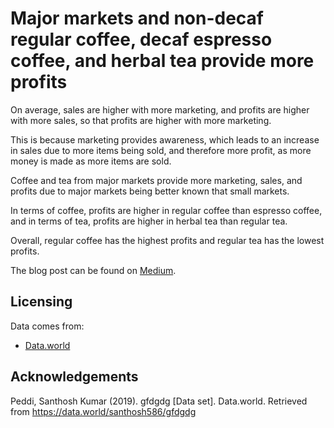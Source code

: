 # Major markets and non-decaf regular coffee, decaf espresso coffee, and herbal tea provide more profits

On average, sales are higher with more marketing, and profits are higher with more sales, so that profits are higher with more marketing.

This is because marketing provides awareness, which leads to an increase in sales due to more items being sold, and therefore more profit, as more money is made as more items are sold.

Coffee and tea from major markets provide more marketing, sales, and profits due to major markets being better known that small markets.

In terms of coffee, profits are higher in regular coffee than espresso coffee, and in terms of tea, profits are higher in herbal tea than regular tea.

Overall, regular coffee has the highest profits and regular tea has the lowest profits.

The blog post can be found on [Medium](https://medium.com/@yihaein/coffee-6667133ae82e).

## Licensing

Data comes from:

* [Data.world](https://data.world/santhosh586/gfdgdg)

## Acknowledgements

Peddi, Santhosh Kumar (2019). gfdgdg [Data set]. Data.world. Retrieved from https://data.world/santhosh586/gfdgdg
